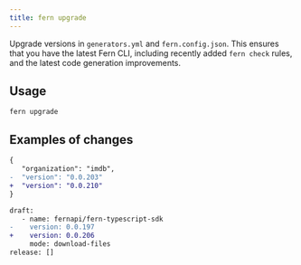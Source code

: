 ```yaml
---
title: fern upgrade
---
```


Upgrade versions in `generators.yml` and `fern.config.json`. This ensures that you have the latest Fern CLI, including recently added `fern check` rules, and the latest code generation improvements.

## Usage

<!-- markdownlint-disable MD040 -->

```
fern upgrade
```

## Examples of changes

```diff title="/fern/fern.config.json"
{
   "organization": "imdb",
-  "version": "0.0.203"
+  "version": "0.0.210"
}
```

```diff title="/fern/api/generators.yml"
draft:
   - name: fernapi/fern-typescript-sdk
-    version: 0.0.197
+    version: 0.0.206
     mode: download-files
release: []
```
